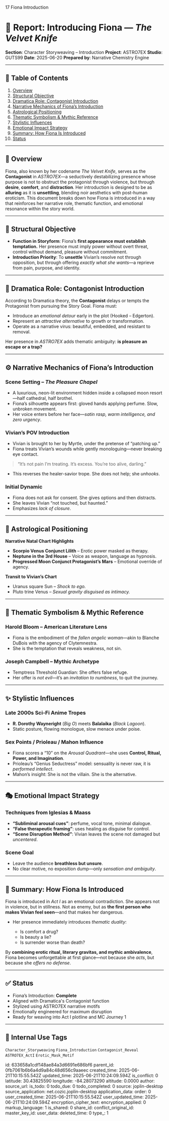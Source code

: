 17 Fiona Introduction

# 📘 Report: Introducing Fiona — *The Velvet Knife*

**Section**: Character Storyweaving – Introduction
**Project**: ASTRO7EX
**Studio**: GUTS99
**Date**: 2025-06-20
**Prepared by**: Narrative Chemistry Engine

---

## 📓 Table of Contents

1. [Overview](#overview)
2. [Structural Objective](#structural-objective)
3. [Dramatica Role: Contagonist Introduction](#dramatica-role-contagonist-introduction)
4. [Narrative Mechanics of Fiona’s Introduction](#narrative-mechanics-of-fionas-introduction)
5. [Astrological Positioning](#astrological-positioning)
6. [Thematic Symbolism & Mythic Reference](#thematic-symbolism--mythic-reference)
7. [Stylistic Influences](#stylistic-influences)
8. [Emotional Impact Strategy](#emotional-impact-strategy)
9. [Summary: How Fiona Is Introduced](#summary-how-fiona-is-introduced)
10. [Status](#status)

---

## 🧠 Overview

Fiona, also known by her codename *The Velvet Knife*, serves as the **Contagonist** in *ASTRO7EX*—a seductively destabilizing presence whose purpose is not to obstruct the protagonist through violence, but through **desire**, **comfort**, and **distraction**. Her introduction is designed to be as **alluring** as it is **unsettling**, blending noir aesthetics with post-human eroticism. This document breaks down how Fiona is introduced in a way that reinforces her narrative role, thematic function, and emotional resonance within the story world.

---

## 🎯 Structural Objective

* **Function in Storyform**: Fiona’s **first appearance must establish temptation.** Her presence must imply power without overt threat, control without demand, pleasure without commitment.
* **Introduction Priority**: To **unsettle** Vivian’s resolve not through opposition, but through offering *exactly what she wants*—a reprieve from pain, purpose, and identity.

---

## 🧱 Dramatica Role: Contagonist Introduction

According to Dramatica theory, the **Contagonist** delays or tempts the Protagonist from pursuing the Story Goal. Fiona must:

* Introduce an *emotional detour* early in the plot (Hooked – Edgerton).
* Represent an *attractive alternative* to growth or transformation.
* Operate as a narrative virus: beautiful, embedded, and resistant to removal.

Her presence in *ASTRO7EX* adds thematic ambiguity: **is pleasure an escape or a trap?**

---

## ⚙️ Narrative Mechanics of Fiona’s Introduction

### **Scene Setting** – *The Pleasure Chapel*

* A luxurious, neon-lit environment hidden inside a collapsed moon resort—half cathedral, half brothel.
* Fiona’s silhouette appears first: gloved hands applying perfume. Slow, unbroken movement.
* Her voice enters before her face—*satin rasp, warm intelligence, and zero urgency*.

### **Vivian’s POV Introduction**

* Vivian is brought to her by Myrtle, under the pretense of “patching up.”
* Fiona treats Vivian’s wounds while gently monologuing—never breaking eye contact.

> “It’s not pain I’m treating. It’s excess. You’re too alive, darling.”

* This reverses the healer-savior trope. She does not help; she *unhooks*.

### **Initial Dynamic**

* Fiona does not ask for consent. She gives options and then distracts.
* She leaves Vivian “not touched, but haunted.”
* Emphasizes *lack of closure*.

---

## 🌌 Astrological Positioning

**Narrative Natal Chart Highlights**

* **Scorpio Venus Conjunct Lilith** – Erotic power masked as therapy.
* **Neptune in the 3rd House** – Voice as weapon, language as hypnosis.
* **Progressed Moon Conjunct Protagonist’s Mars** – Emotional override of agency.

**Transit to Vivian’s Chart**

* Uranus square Sun – *Shock to ego.*
* Pluto trine Venus – *Sexual gravity disguised as intimacy.*

---

## 🔱 Thematic Symbolism & Mythic Reference

### **Harold Bloom – American Literature Lens**

* Fiona is the embodiment of the *fallen angelic woman*—akin to Blanche DuBois with the agency of Clytemnestra.
* She is the temptation that reveals weakness, not sin.

### **Joseph Campbell – Mythic Archetype**

* Temptress Threshold Guardian: She offers false refuge.
* Her offer is *not evil*—it’s an *invitation to numbness*, to quit the journey.

---

## ✨ Stylistic Influences

### **Late 2000s Sci-Fi Anime Tropes**

* **R. Dorothy Wayneright** (*Big O*) meets **Balalaika** (*Black Lagoon*).
* Static posture, flowing monologue, slow menace under poise.

### **Sex Points / Prioleau / Mahon Influence**

* Fiona scores a “10” on the *Arousal Quadrant*—she uses **Control, Ritual, Power, and Imagination**.
* Prioleau’s “Genius Seductress” model: sensuality is never raw, it is *performed intellect*.
* Mahon’s insight: She is not the villain. She is the alternative.

---

## 🎭 Emotional Impact Strategy

### Techniques from **Iglesias & Maass**

* **“Subliminal arousal cues”**: perfume, vocal tone, minimal dialogue.
* **“False therapeutic framing”**: uses healing as disguise for control.
* **“Scene Disruption Method”**: Vivian leaves the scene not damaged but *uncentered*.

### Scene Goal

* Leave the audience **breathless but unsure**.
* No clear motive, no exposition dump—only *sensation and ambiguity*.

---

## 📌 Summary: How Fiona Is Introduced

Fiona is introduced in *Act I* as an emotional contradiction. She appears not in violence, but in stillness. Not as enemy, but as **the first person who makes Vivian feel seen**—and that makes her dangerous.

* Her presence immediately introduces *thematic duality*:

  * Is comfort a drug?
  * Is beauty a lie?
  * Is surrender worse than death?

By **combining erotic ritual, literary gravitas, and mythic ambivalence**, Fiona becomes unforgettable at first glance—not because she *acts*, but because she *offers no defense*.

---

## ✅ Status

* Fiona’s Introduction: **Complete**
* Aligned with Dramatica's Contagonist function
* Stylized using ASTRO7EX narrative motifs
* Emotionally engineered for maximum disruption
* Ready for weaving into Act I plotline and MC Journey 1

---

## 🧪 Internal Use Tags

`Character_Storyweaving` `Fiona_Introduction` `Contagonist_Reveal` `ASTRO7EX_ActI` `Erotic_Mask_Motif`


id: 633658a1cdf148ae84a3d6691e686bf6
parent_id: 0fb7061b6b6a4d9a84c48d656c9aaeec
created_time: 2025-06-21T10:15:55.542Z
updated_time: 2025-06-21T10:24:09.594Z
is_conflict: 0
latitude: 30.43825590
longitude: -84.28073290
altitude: 0.0000
author: 
source_url: 
is_todo: 0
todo_due: 0
todo_completed: 0
source: joplin-desktop
source_application: net.cozic.joplin-desktop
application_data: 
order: 0
user_created_time: 2025-06-21T10:15:55.542Z
user_updated_time: 2025-06-21T10:24:09.594Z
encryption_cipher_text: 
encryption_applied: 0
markup_language: 1
is_shared: 0
share_id: 
conflict_original_id: 
master_key_id: 
user_data: 
deleted_time: 0
type_: 1